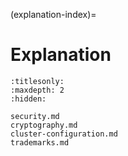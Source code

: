 (explanation-index)=
# Explanation

```{toctree}
:titlesonly:
:maxdepth: 2
:hidden:

security.md
cryptography.md
cluster-configuration.md
trademarks.md
```
